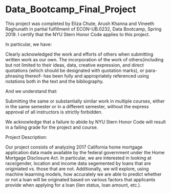 # Data_Bootcamp_Final_Project

This project was completed by Eliza Chute, Arush Khanna and Vineeth Raghunath in partial fulfillment of ECON-UB.0232, Data Bootcamp, Spring 2019. I certify that the NYU Stern Honor Code applies to this project.

In particular, we have:

Clearly acknowledged the work and efforts of others when submitting written work as our own. The incorporation of the work of others{including but not limited to their ideas, data, creative expression, and direct quotations (which should be designated with quotation marks), or para-phrasing thereof- has been fully and appropriately referenced using notations both in the text and the bibliography.

And we understand that:

Submitting the same or substantially similar work in multiple courses, either in the same semester or in a different semester, without the express approval of all instructors is strictly forbidden.

We acknowledge that a failure to abide by NYU Stern Honor Code will result in a failing grade for the project and course.

Project Description:

Our project consists of analyzing 2017 California home mortgage application data made available by the federal government under the Home Mortgage Disclosure Act. In particular, we are interested in looking at race/gender, location and income data segemented by loans that are originiated vs. those that are not. Additionally, we will explore, using machine leaarning models, how accurately we are able to predict whether or not a loan will be originated based on various factors that applicants provide when applying for a loan (lien status, loan amount, etc.).
